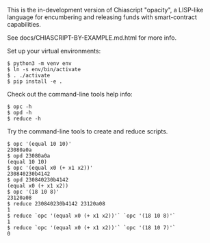 This is the in-development version of Chiascript "opacity", a LISP-like language for encumbering and releasing funds with smart-contract capabilities.

See docs/CHIASCRIPT-BY-EXAMPLE.md.html for more info.


Set up your virtual environments:

    $ python3 -m venv env
    $ ln -s env/bin/activate
    $ . ./activate
    $ pip install -e .

Check out the command-line tools help info:

    $ opc -h
    $ opd -h
    $ reduce -h

Try the command-line tools to create and reduce scripts.

    $ opc '(equal 10 10)'
    23080a0a
    $ opd 23080a0a
    (equal 10 10)
    $ opc '(equal x0 (+ x1 x2))'
    230840230b4142
    $ opd 230840230b4142
    (equal x0 (+ x1 x2))
    $ opc '(18 10 8)'
    23120a08
    $ reduce 230840230b4142 23120a08
    1
    $ reduce `opc '(equal x0 (+ x1 x2))'` `opc '(18 10 8)'`
    1
    $ reduce `opc '(equal x0 (+ x1 x2))'` `opc '(18 10 7)'`
    0
